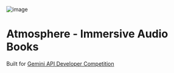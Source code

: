 ![image](https://github.com/paul-bokelman/atmosphere/assets/72945168/e7bbd3b9-6856-4ebe-8091-db2260310b33)

# Atmosphere - Immersive Audio Books

Built for [Gemini API Developer Competition](https://ai.google.dev/competition)
